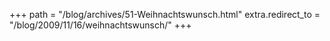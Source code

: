 +++
path = "/blog/archives/51-Weihnachtswunsch.html"
extra.redirect_to = "/blog/2009/11/16/weihnachtswunsch/"
+++

